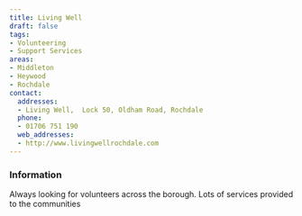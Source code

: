 ```yaml
---
title: Living Well
draft: false
tags:
- Volunteering
- Support Services
areas:
- Middleton
- Heywood
- Rochdale
contact:
  addresses:
  - Living Well,  Lock 50, Oldham Road, Rochdale
  phone:
  - 01706 751 190
  web_addresses:
  - http://www.livingwellrochdale.com
---
```


### Information
Always looking for volunteers across the borough. Lots of services provided to the communities

